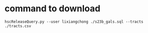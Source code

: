 # command to download
```
hscReleaseQuery.py --user lixiangchong ./s23b_gals.sql --tracts ./tracts.csv
```
